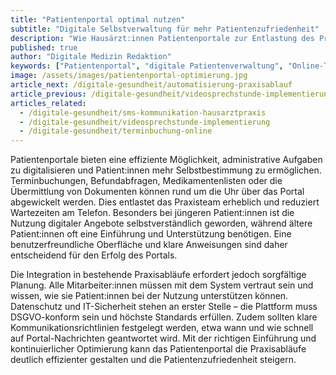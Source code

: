 ```yaml
---
title: "Patientenportal optimal nutzen"
subtitle: "Digitale Selbstverwaltung für mehr Patientenzufriedenheit"
description: "Wie Hausärzt:innen Patientenportale zur Entlastung des Praxisteams und Verbesserung der Patientenversorgung einsetzen können."
published: true
author: "Digitale Medizin Redaktion"
keywords: ["Patientenportal", "digitale Patientenverwaltung", "Online-Terminbuchung", "Befundabfrage", "Praxisorganisation"]
image: /assets/images/patientenportal-optimierung.jpg
article_next: /digitale-gesundheit/automatisierung-praxisablauf
article_previous: /digitale-gesundheit/videosprechstunde-implementierung
articles_related:
  - /digitale-gesundheit/sms-kommunikation-hausarztpraxis
  - /digitale-gesundheit/videosprechstunde-implementierung
  - /digitale-gesundheit/terminbuchung-online
---
```


Patientenportale bieten eine effiziente Möglichkeit, administrative Aufgaben zu digitalisieren und Patient:innen mehr Selbstbestimmung zu ermöglichen. Terminbuchungen, Befundabfragen, Medikamentenlisten oder die Übermittlung von Dokumenten können rund um die Uhr über das Portal abgewickelt werden. Dies entlastet das Praxisteam erheblich und reduziert Wartezeiten am Telefon. Besonders bei jüngeren Patient:innen ist die Nutzung digitaler Angebote selbstverständlich geworden, während ältere Patient:innen oft eine Einführung und Unterstützung benötigen. Eine benutzerfreundliche Oberfläche und klare Anweisungen sind daher entscheidend für den Erfolg des Portals.

Die Integration in bestehende Praxisabläufe erfordert jedoch sorgfältige Planung. Alle Mitarbeiter:innen müssen mit dem System vertraut sein und wissen, wie sie Patient:innen bei der Nutzung unterstützen können. Datenschutz und IT-Sicherheit stehen an erster Stelle – die Plattform muss DSGVO-konform sein und höchste Standards erfüllen. Zudem sollten klare Kommunikationsrichtlinien festgelegt werden, etwa wann und wie schnell auf Portal-Nachrichten geantwortet wird. Mit der richtigen Einführung und kontinuierlicher Optimierung kann das Patientenportal die Praxisabläufe deutlich effizienter gestalten und die Patientenzufriedenheit steigern. 
